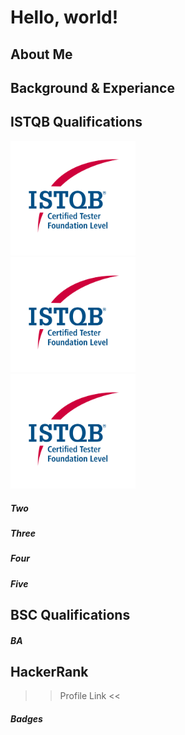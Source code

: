 <html lang="en">
  <head>
    <meta charset="utf-8">
    <meta name="viewport" content="width=device-width, initial-scale=1">
    <link href="https://cdn.jsdelivr.net/npm/bootstrap@5.3.3/dist/css/bootstrap.min.css" rel="stylesheet" integrity="sha384-QWTKZyjpPEjISv5WaRU9OFeRpok6YctnYmDr5pNlyT2bRjXh0JMhjY6hW+ALEwIH" crossorigin="anonymous">
  </head>
  <body>
    <h1>Hello, world!</h1>
</html>

## About Me

## Background & Experiance

## ISTQB Qualifications
<div class="container">
  <div class="row">
    <div class="col-sm">
      <img src="https://github.com/MarkJamesKemp/MarkJamesKemp/blob/main/CTFL.png?raw=true" alt="drawing" width="200"/>
    </div>
    <div class="col-sm">
      <img src="https://github.com/MarkJamesKemp/MarkJamesKemp/blob/main/CTFL.png?raw=true" alt="drawing" width="200"/>
    </div>
    <div class="col-sm">
      <img src="https://github.com/MarkJamesKemp/MarkJamesKemp/blob/main/CTFL.png?raw=true" alt="drawing" width="200"/>
    </div>
  </div>
</div>


##### Two

##### Three

##### Four

##### Five

## BSC Qualifications

##### BA

## HackerRank 

>> Profile Link <<

##### Badges
